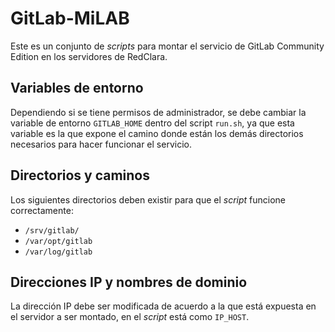 # GitLab-MiLAB

Este es un conjunto de _scripts_ para montar el servicio de GitLab Community Edition
en los servidores de RedClara.

## Variables de entorno
Dependiendo si se tiene permisos de administrador, se debe cambiar la variable de entorno
`GITLAB_HOME` dentro del script `run.sh`, ya que esta variable es la que expone el camino
donde están los demás directorios necesarios para hacer funcionar el servicio.

## Directorios y caminos
Los siguientes directorios deben existir para que el _script_ funcione correctamente:
- `/srv/gitlab/`
- `/var/opt/gitlab`
- `/var/log/gitlab`

## Direcciones IP y nombres de dominio
La dirección IP debe ser modificada de acuerdo a la que está expuesta en el servidor a ser
montado, en el _script_ está como `IP_HOST`.